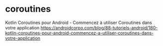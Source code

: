 # coroutines
Kotlin Coroutines pour Android - Commencez à utiliser Coroutines dans votre application 
https://androidcorpo.com/blog/88-tutoriels-android/180-kotlin-coroutines-pour-android-commencez-a-utiliser-coroutines-dans-votre-application
